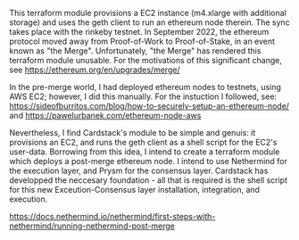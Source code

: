 This terraform module provisions a EC2 instance (m4.xlarge with additional storage) and uses the geth client to run an ethereum node therein. The sync takes place with the rinkeby testnet. In September 2022, the ethereum protocol moved away from Proof-of-Work to Proof-of-Stake, in an event known as "the Merge". Unfortunately, "the Merge" has rendered this terraform module unusable. For the motivations of this significant change, see https://ethereum.org/en/upgrades/merge/

In the pre-merge world, I had deployed ethereum nodes to testnets, using AWS EC2; however, I did this manually. For the instuction I followed, see: https://sideofburritos.com/blog/how-to-securely-setup-an-ethereum-node/ and https://pawelurbanek.com/ethereum-node-aws

Nevertheless, I find Cardstack's module to be simple and genuis: it provisions an EC2, and runs the geth client as a shell script for the EC2's user-data. Borrowing from this idea, I intend to create a terraform module which deploys a post-merge ethereum node. I intend to use Nethermind for the execution layer, and Prysm for the consensus layer. Cardstack has developped the neccesary foundation - all that is required is the shell script for this new Exceution-Consensus layer installation, integration, and execution.

https://docs.nethermind.io/nethermind/first-steps-with-nethermind/running-nethermind-post-merge 
